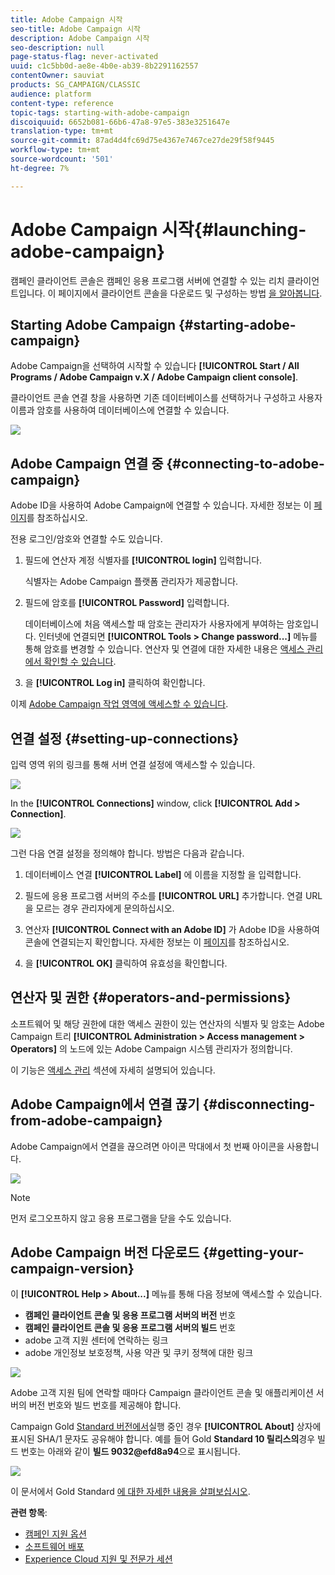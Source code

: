 ```yaml
---
title: Adobe Campaign 시작
seo-title: Adobe Campaign 시작
description: Adobe Campaign 시작
seo-description: null
page-status-flag: never-activated
uuid: c1c5bb0d-ae8e-4b0e-ab39-8b2291162557
contentOwner: sauviat
products: SG_CAMPAIGN/CLASSIC
audience: platform
content-type: reference
topic-tags: starting-with-adobe-campaign
discoiquuid: 6652b081-66b6-47a8-97e5-383e3251647e
translation-type: tm+mt
source-git-commit: 87ad4d4fc69d75e4367e7467ce27de29f58f9445
workflow-type: tm+mt
source-wordcount: '501'
ht-degree: 7%

---
```



# Adobe Campaign 시작{#launching-adobe-campaign}

캠페인 클라이언트 콘솔은 캠페인 응용 프로그램 서버에 연결할 수 있는 리치 클라이언트입니다. 이 페이지에서 클라이언트 콘솔을 다운로드 및 구성하는 방법 [을 알아봅니다](../../installation/using/installing-the-client-console.md).

## Starting Adobe Campaign {#starting-adobe-campaign}

Adobe Campaign을 선택하여 시작할 수 있습니다 **[!UICONTROL Start / All Programs / Adobe Campaign v.X / Adobe Campaign client console]**.

클라이언트 콘솔 연결 창을 사용하면 기존 데이터베이스를 선택하거나 구성하고 사용자 이름과 암호를 사용하여 데이터베이스에 연결할 수 있습니다.

![](assets/s_ncs_user_login.png)

## Adobe Campaign 연결 중 {#connecting-to-adobe-campaign}

Adobe ID을 사용하여 Adobe Campaign에 연결할 수 있습니다. 자세한 정보는 이 [페이지](../../integrations/using/about-adobe-id.md)를 참조하십시오.

전용 로그인/암호와 연결할 수도 있습니다.

1. 필드에 연산자 계정 식별자를 **[!UICONTROL login]** 입력합니다.

   식별자는 Adobe Campaign 플랫폼 관리자가 제공합니다.

1. 필드에 암호를 **[!UICONTROL Password]** 입력합니다.

   데이터베이스에 처음 액세스할 때 암호는 관리자가 사용자에게 부여하는 암호입니다. 인터넷에 연결되면 **[!UICONTROL Tools > Change password...]** 메뉴를 통해 암호를 변경할 수 있습니다. 연산자 및 연결에 대한 자세한 내용은 [액세스 관리에서 확인할 수 있습니다](../../platform/using/access-management.md).

1. 을 **[!UICONTROL Log in]** 클릭하여 확인합니다.

이제 [Adobe Campaign 작업 영역에 액세스할 수 있습니다](../../platform/using/adobe-campaign-workspace.md).

## 연결 설정 {#setting-up-connections}

입력 영역 위의 링크를 통해 서버 연결 설정에 액세스할 수 있습니다.

![](assets/s_ncs_user_connections_management.png)

In the **[!UICONTROL Connections]** window, click **[!UICONTROL Add > Connection]**.

![](assets/s_ncs_user_add_connexion.png)

그런 다음 연결 설정을 정의해야 합니다. 방법은 다음과 같습니다.

1. 데이터베이스 연결 **[!UICONTROL Label]** 에 이름을 지정할 을 입력합니다.

1. 필드에 응용 프로그램 서버의 주소를 **[!UICONTROL URL]** 추가합니다. 연결 URL을 모르는 경우 관리자에게 문의하십시오.

1. 연산자 **[!UICONTROL Connect with an Adobe ID]** 가 Adobe ID을 사용하여 콘솔에 연결되는지 확인합니다. 자세한 정보는 이 [페이지](../../integrations/using/about-adobe-id.md)를 참조하십시오.

1. 을 **[!UICONTROL OK]** 클릭하여 유효성을 확인합니다.

## 연산자 및 권한 {#operators-and-permissions}

소프트웨어 및 해당 권한에 대한 액세스 권한이 있는 연산자의 식별자 및 암호는 Adobe Campaign 트리 **[!UICONTROL Administration > Access management > Operators]** 의 노드에 있는 Adobe Campaign 시스템 관리자가 정의합니다.

이 기능은 [액세스 관리](../../platform/using/access-management.md) 섹션에 자세히 설명되어 있습니다.

## Adobe Campaign에서 연결 끊기 {#disconnecting-from-adobe-campaign}

Adobe Campaign에서 연결을 끊으려면 아이콘 막대에서 첫 번째 아이콘을 사용합니다.

![](assets/s_ncs_user_deconnexion.png)

>[!NOTE]
>
>먼저 로그오프하지 않고 응용 프로그램을 닫을 수도 있습니다.

## Adobe Campaign 버전 다운로드 {#getting-your-campaign-version}

이 **[!UICONTROL Help > About...]** 메뉴를 통해 다음 정보에 액세스할 수 있습니다.

* **캠페인 클라이언트 콘솔 및 응용 프로그램 서버의 버전** 번호
* **캠페인 클라이언트 콘솔 및 응용 프로그램 서버의 빌드** 번호
* adobe 고객 지원 센터에 연락하는 링크
* adobe 개인정보 보호정책, 사용 약관 및 쿠키 정책에 대한 링크

![](assets/about-acc.png)

Adobe 고객 지원 팀에 연락할 때마다 Campaign 클라이언트 콘솔 및 애플리케이션 서버의 버전 번호와 빌드 번호를 제공해야 합니다.

Campaign Gold [Standard 버전에서](../../rn/using/gold-standard.md)실행 중인 경우 **[!UICONTROL About]** 상자에 표시된 SHA/1 문자도 공유해야 합니다. 예를 들어 Gold **Standard 10 릴리스의**&#x200B;경우 빌드 번호는 아래와 같이 **빌드 9032@efd8a94**&#x200B;으로 표시됩니다.

![](assets/about-acc-gs.png)

이 문서에서 Gold Standard [에 대한 자세한 내용을 살펴보십시오](https://helpx.adobe.com/kr/campaign/kb/gold-standard.html).

**관련 항목**:

* [캠페인 지원 옵션](https://helpx.adobe.com/campaign/kb/ac-support.html#acc-support)
* [소프트웨어 배포](https://docs.adobe.com/content/help/en/experience-cloud/software-distribution/home.html)
* [Experience Cloud 지원 및 전문가 세션](https://helpx.adobe.com/enterprise/admin-guide.html/enterprise/using/support-for-experience-cloud.ug.html)
